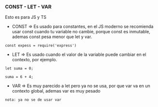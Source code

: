 ### CONST - LET - VAR

Esto es para JS y TS

* CONST => Es usado para constantes, en el JS moderno se recomienda usar const cuando tu variable no cambie, porque const es inmutable, ademas const pesa menor que let y var.

```
const expess = require('express')
```

* LET => Es usado cuando el valor de la variable puede cambiar en el contexto, por ejemplo.

```
let suma = 0;

suma = 6 + 4;
```

* VAR => Es muy parecido a let pero ya no se usa, por que var va en un contexto global, ademas var es muy pesado

```
nota: ya no se de usar var
```